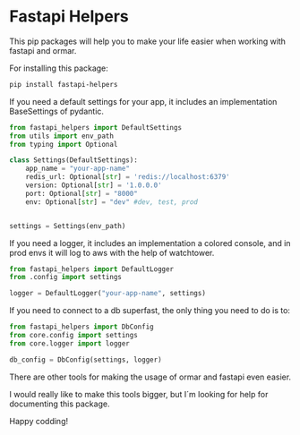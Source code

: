 # Fastapi Helpers

This pip packages will help you to make your life easier when working with fastapi and ormar.

For installing this package:

```bash
pip install fastapi-helpers
```

If you need a default settings for your app, it includes an implementation BaseSettings of pydantic.

```python
from fastapi_helpers import DefaultSettings
from utils import env_path
from typing import Optional

class Settings(DefaultSettings):
    app_name = "your-app-name"
    redis_url: Optional[str] = 'redis://localhost:6379'
    version: Optional[str] = '1.0.0.0'
    port: Optional[str] = "8000"
    env: Optional[str] = "dev" #dev, test, prod


settings = Settings(env_path)
```

If you need a logger, it includes an implementation a colored console, and in prod envs it will log to aws with the help of watchtower.

```python
from fastapi_helpers import DefaultLogger
from .config import settings

logger = DefaultLogger("your-app-name", settings)
```

If you need to connect to a db superfast, the only thing you need to do is to:

```python
from fastapi_helpers import DbConfig
from core.config import settings
from core.logger import logger

db_config = DbConfig(settings, logger)
```

There are other tools for making the usage of ormar and fastapi even easier.


I would really like to make this tools bigger, but I´m looking for help for documenting this package.


Happy codding!